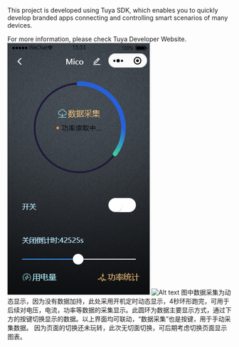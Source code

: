 
This project is developed using Tuya SDK, which enables you to quickly develop branded apps connecting and controlling smart scenarios of many devices.

  

For more information, please check Tuya Developer Website.
![Alt text](https://github.com/Mimi233/mico-minicode/blob/main/README_md_files/image.png)
![Alt text](https://github.com/Mimi233/mico-minicode/blob/main/README_md_files/image(2).png)
图中数据采集为动态显示，因为没有数据加持，此处采用开机定时动态显示，4秒环形跑完，可用于后续对电压，电流，功率等数据的采集显示。此圆环为数据主要显示方式，通过下方的按键切换显示的数据。以上界面均可联动，“数据采集”也是按键，用于手动采集数据。
因为页面的切换还未玩转，此次无切面切换，可后期考虑切换页面显示图表。
